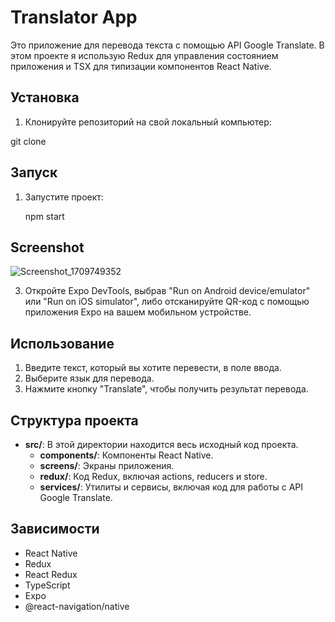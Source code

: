 # Translator App

Это приложение для перевода текста с помощью API Google Translate. В этом проекте я использую Redux для управления состоянием приложения и TSX для типизации компонентов React Native.

## Установка

1. Клонируйте репозиторий на свой локальный компьютер:

git clone 


## Запуск

1. Запустите проект:

   npm start


## Screenshot
![Screenshot_1709749352](https://github.com/Timur4894/translator/assets/92123398/70d62da8-6b04-46ee-9d69-b5010042b216)




3. Откройте Expo DevTools, выбрав "Run on Android device/emulator" или "Run on iOS simulator", либо отсканируйте QR-код с помощью приложения Expo на вашем мобильном устройстве.

## Использование

1. Введите текст, который вы хотите перевести, в поле ввода.
2. Выберите язык для перевода.
3. Нажмите кнопку "Translate", чтобы получить результат перевода.

## Структура проекта

- **src/**: В этой директории находится весь исходный код проекта.
  - **components/**: Компоненты React Native.
  - **screens/**: Экраны приложения.
  - **redux/**: Код Redux, включая actions, reducers и store.
  - **services/**: Утилиты и сервисы, включая код для работы с API Google Translate.

## Зависимости

- React Native
- Redux
- React Redux
- TypeScript
- Expo
- @react-navigation/native





